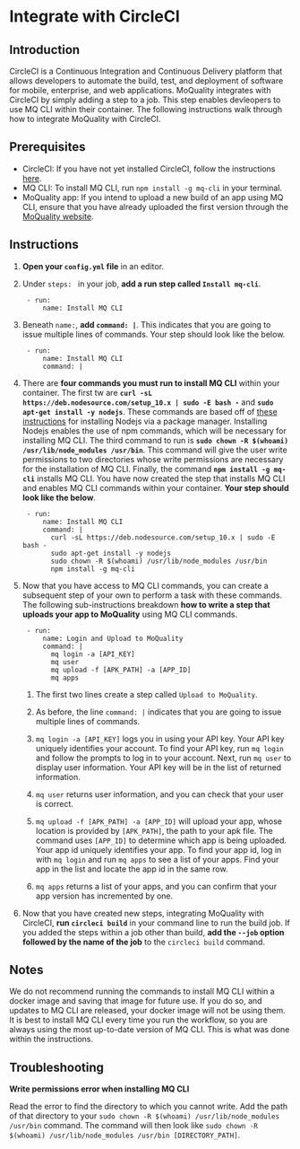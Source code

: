 # Integrate with CircleCI

## Introduction

CircleCI is a Continuous Integration and Continuous Delivery platform that allows developers to automate the build, test, and deployment of software for mobile, enterprise, and web applications. MoQuality integrates with CircleCI by simply adding a step to a job. This step enables devleopers to use MQ CLI within their container. The following instructions walk through how to integrate MoQuality with CircleCI.

## Prerequisites

* CircleCI: If you have not yet installed CircleCI, follow the instructions [here](https://circleci.com/docs/2.0/local-cli/).
* MQ CLI: To install MQ CLI, run `npm install -g mq-cli` in your terminal.
* MoQuality app: If you intend to upload a new build of an app using MQ CLI, ensure that you have already uploaded the first version through the [MoQuality website](https://app.moquality.com/).

## Instructions

1. **Open your `config.yml` file** in an editor.

2. Under `steps: ` in your job, **add a run step called `Install mq-cli`**.

        - run:
            name: Install MQ CLI

3. Beneath `name:`, **add `command: |`**. This indicates that you are going to issue multiple lines of commands. Your step should look like the below.

        - run:
            name: Install MQ CLI
            command: |

4. There are **four commands you must run to install MQ CLI** within your container. The first tw are **`curl -sL https://deb.nodesource.com/setup_10.x | sudo -E bash -`** and **`sudo apt-get install -y nodejs`**. These commands are based off of [these instructions](https://nodejs.org/en/download/package-manager/) for installing Nodejs via a package manager. Installing Nodejs enables the use of npm commands, which will be necessary for installing MQ CLI. The third command to run is **`sudo chown -R $(whoami) /usr/lib/node_modules /usr/bin`**. This command will give the user write permissions to two directories whose write permissions are necessary for the installation of MQ CLI. Finally, the command **`npm install -g mq-cli`** installs MQ CLI. You have now created the step that installs MQ CLI and enables MQ CLI commands within your container. **Your step should look like the below**.

        - run:
            name: Install MQ CLI
            command: |
              curl -sL https://deb.nodesource.com/setup_10.x | sudo -E bash -
              sudo apt-get install -y nodejs
              sudo chown -R $(whoami) /usr/lib/node_modules /usr/bin
              npm install -g mq-cli

5. Now that you have access to MQ CLI commands, you can create a subsequent step of your own to perform a task with these commands. The following sub-instructions breakdown **how to write a step that uploads your app to MoQuality** using MQ CLI commands.

        - run:
            name: Login and Upload to MoQuality
            command: |
              mq login -a [API_KEY]
              mq user
              mq upload -f [APK_PATH] -a [APP_ID]
              mq apps
        
    1. The first two lines create a step called `Upload to MoQuality`.

    2. As before, the line `command: |` indicates that you are going to issue multiple lines of commands.

    3. `mq login -a [API_KEY]` logs you in using your API key. Your API key uniquely identifies your account. To find your API key, run `mq login` and follow the prompts to log in to your account. Next, run `mq user` to display user information. Your API key will be in the list of returned information.

    4. `mq user` returns user information, and you can check that your user is correct.

    5. `mq upload -f [APK_PATH] -a [APP_ID]` will upload your app, whose location is provided by `[APK_PATH]`, the path to your apk file. The command uses `[APP_ID]` to determine which app is being uploaded. Your app id uniquely identifies your app. To find your app id, log in with `mq login` and run `mq apps` to see a list of your apps. Find your app in the list and locate the app id in the same row.

    6. `mq apps` returns a list of your apps, and you can confirm that your app version has incremented by one.

7. Now that you have created new steps, integrating MoQuality with CircleCI, **run `circleci build`** in your command line to run the build job. If you added the steps within a job other than build, **add the `--job` option followed by the name of the job** to the `circleci build` command.

## Notes

We do not recommend running the commands to install MQ CLI within a docker image and saving that image for future use. If you do so, and updates to MQ CLI are released, your docker image will not be using them. It is best to install MQ CLI every time you run the workflow, so you are always using the most up-to-date version of MQ CLI. This is what was done within the instructions.

## Troubleshooting

**Write permissions error when installing MQ CLI**

Read the error to find the directory to which you cannot write. Add the path of that directory to your `sudo chown -R $(whoami) /usr/lib/node_modules /usr/bin` command. The command will then look like `sudo chown -R $(whoami) /usr/lib/node_modules /usr/bin [DIRECTORY_PATH]`.